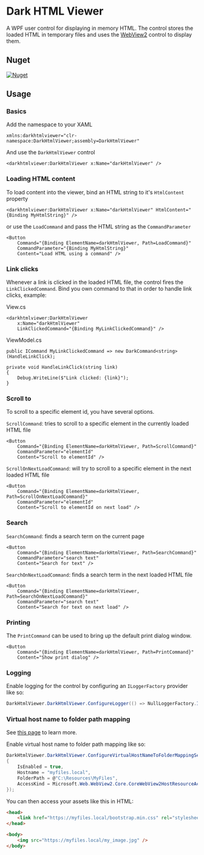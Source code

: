 # Dark HTML Viewer

A WPF user control for displaying in memory HTML. The control stores the loaded HTML in temporary files and uses the [WebView2](https://docs.microsoft.com/en-us/microsoft-edge/webview2/) control to display them.

## Nuget
[![Nuget](https://img.shields.io/nuget/v/divis.darkhtmlviewer?label=Divis.DarkHtmlViewer)](https://www.nuget.org/packages/Divis.DarkHtmlViewer/)

## Usage

### Basics
Add the namespace to your XAML
```XAML
xmlns:darkhtmlviewer="clr-namespace:DarkHtmlViewer;assembly=DarkHtmlViewer"
```

And use the `DarkHtmlViewer` control
```XAML
<darkhtmlviewer:DarkHtmlViewer x:Name="darkHtmlViewer" />
```

### Loading HTML content
To load content into the viewer, bind an HTML string to it's `HtmlContent` property
```XAML
<darkhtmlviewer:DarkHtmlViewer x:Name="darkHtmlViewer" HtmlContent="{Binding MyHtmlString}" />
```
or use the `LoadCommand` and pass the HTML string as  the `CommandParameter`
```XAML
<Button
    Command="{Binding ElementName=darkHtmlViewer, Path=LoadCommand}"
    CommandParameter="{Binding MyHtmlString}"
    Content="Load HTML using a command" />
```

### Link clicks
Whenever a link is clicked in the loaded HTML file, the control fires the `LinkClickedCommand`. Bind you own command to that in order to handle link clicks, example:

View.cs
```XAML
<darkhtmlviewer:DarkHtmlViewer
    x:Name="darkHtmlViewer"
    LinkClickedCommand="{Binding MyLinkClickedCommand}" />
```

ViewModel.cs
```Csharp
public ICommand MyLinkClickedCommand => new DarkCommand<string>(HandleLinkClick);

private void HandleLinkClick(string link)
{
    Debug.WriteLine($"Link clicked: {link}");
}
```

### Scroll to
To scroll to a specific element id, you have several options.

`ScrollCommand`: tries to scroll to a specific element in the currently loaded HTML file
```XAML
<Button
    Command="{Binding ElementName=darkHtmlViewer, Path=ScrollCommand}"
    CommandParameter="elementId"
    Content="Scroll to elementId" />
```

`ScrollOnNextLoadCommand`: will try to scroll to a specific element in the next loaded HTML file
```XAML
<Button
    Command="{Binding ElementName=darkHtmlViewer, Path=ScrollOnNextLoadCommand}"
    CommandParameter="elementId"
    Content="Scroll to elementId on next load" />
```

### Search

`SearchCommand`: finds a search term on the current page
```XAML
<Button
    Command="{Binding ElementName=darkHtmlViewer, Path=SearchCommand}"
    CommandParameter="search text"
    Content="Search for text" />
```

`SearchOnNextLoadCommand`: finds a search term in the next loaded HTML file
```XAML
<Button
    Command="{Binding ElementName=darkHtmlViewer, Path=SearchOnNextLoadCommand}"
    CommandParameter="search text"
    Content="Search for text on next load" />
```

### Printing

The `PrintCommand` can be used to bring up the default print dialog window.
```XAML
<Button
    Command="{Binding ElementName=darkHtmlViewer, Path=PrintCommand}"
    Content="Show print dialog" />
```

### Logging
Enable logging for the control by configuring an `ILoggerFactory` provider like so:
```csharp
DarkHtmlViewer.DarkHtmlViewer.ConfigureLogger(() => NullLoggerFactory.Instance);
```

### Virtual host name to folder path mapping
See [this page](https://docs.microsoft.com/en-us/dotnet/api/microsoft.web.webview2.core.corewebview2.setvirtualhostnametofoldermapping?view=webview2-dotnet-1.0.1108.44) to learn more.

Enable virtual host name to folder path mapping like so:
```csharp
DarkHtmlViewer.DarkHtmlViewer.ConfigureVirtualHostNameToFolderMappingSettings(new VirtualHostNameToFolderMappingSettings
{
    IsEnabled = true,
    Hostname = "myfiles.local",
    FolderPath = @"C:\Resources\MyFiles",
    AccessKind = Microsoft.Web.WebView2.Core.CoreWebView2HostResourceAccessKind.Allow
});
```

You can then access your assets like this in HTML:
```html
<head>
    <link href="https://myfiles.local/bootstrap.min.css" rel="stylesheet">
</head>

<body>
    <img src="https://myfiles.local/my_image.jpg" />
</body>
```